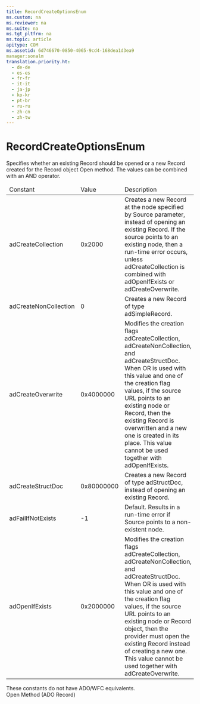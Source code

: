 ```yaml
---
title: RecordCreateOptionsEnum
ms.custom: na
ms.reviewer: na
ms.suite: na
ms.tgt_pltfrm: na
ms.topic: article
apitype: COM
ms.assetid: 6d746670-0850-4065-9cd4-168dea1d3ea9
manager:sonalm
translation.priority.ht: 
  - de-de
  - es-es
  - fr-fr
  - it-it
  - ja-jp
  - ko-kr
  - pt-br
  - ru-ru
  - zh-cn
  - zh-tw
---
```

# RecordCreateOptionsEnum
<?xml version="1.0" encoding="utf-8"?>
<developerReferenceWithoutSyntaxDocument xmlns="http://ddue.schemas.microsoft.com/authoring/2003/5" xmlns:xlink="http://www.w3.org/1999/xlink" xmlns:xsi="http://www.w3.org/2001/XMLSchema-instance" xsi:schemaLocation="http://ddue.schemas.microsoft.com/authoring/2003/5 http://dduestorage.blob.core.windows.net/ddueschema/developer.xsd">
  <introduction>
    <para>Specifies whether an existing <legacyBold>Record</legacyBold> should be opened or a new <legacyBold>Record</legacyBold> created for the <legacyLink xlink:href="db83ed2c-a8e3-460c-8682-64667e4d5d01">Record</legacyLink> object <legacyLink xlink:href="ab79a623-88a9-40b6-a017-a658bf19b778">Open</legacyLink> method. The values can be combined with an AND operator.</para>
    <table xmlns:caps="http://schemas.microsoft.com/build/caps/2013/11">
      <thead>
        <tr>
          <TD>
            <para>Constant</para>
          </TD>
          <TD>
            <para>Value</para>
          </TD>
          <TD>
            <para>Description</para>
          </TD>
        </tr>
      </thead>
      <tbody>
        <tr>
          <TD>
            <para>
              <legacyBold>adCreateCollection</legacyBold>
            </para>
          </TD>
          <TD>
            <para>0x2000</para>
          </TD>
          <TD>
            <para>Creates a new <legacyBold>Record</legacyBold> at the node specified by <legacyItalic>Source</legacyItalic> parameter, instead of opening an existing <legacyBold>Record</legacyBold>. If the source points to an existing node, then a run-time error occurs, unless <legacyBold>adCreateCollection</legacyBold> is combined with <legacyBold>adOpenIfExists</legacyBold> or <legacyBold>adCreateOverwrite</legacyBold>.</para>
          </TD>
        </tr>
        <tr>
          <TD>
            <para>
              <legacyBold>adCreateNonCollection</legacyBold>
            </para>
          </TD>
          <TD>
            <para>0</para>
          </TD>
          <TD>
            <para>Creates a new <legacyBold>Record</legacyBold> of type <legacyLink xlink:href="f557e537-015d-4ba7-8a41-a6f00b366a91">adSimpleRecord</legacyLink>.</para>
          </TD>
        </tr>
        <tr>
          <TD>
            <para>
              <legacyBold>adCreateOverwrite</legacyBold>
            </para>
          </TD>
          <TD>
            <para>0x4000000</para>
          </TD>
          <TD>
            <para>Modifies the creation flags <legacyBold>adCreateCollection</legacyBold>, <legacyBold>adCreateNonCollection</legacyBold>, and <legacyBold>adCreateStructDoc</legacyBold>. When OR is used with this value and one of the creation flag values, if the source URL points to an existing node or <legacyBold>Record</legacyBold>, then the existing <legacyBold>Record</legacyBold> is overwritten and a new one is created in its place. This value cannot be used together with <legacyBold>adOpenIfExists</legacyBold>.</para>
          </TD>
        </tr>
        <tr>
          <TD>
            <para>
              <legacyBold>adCreateStructDoc</legacyBold>
            </para>
          </TD>
          <TD>
            <para>0x80000000</para>
          </TD>
          <TD>
            <para>Creates a new <legacyBold>Record</legacyBold> of type <legacyLink xlink:href="f557e537-015d-4ba7-8a41-a6f00b366a91">adStructDoc</legacyLink>, instead of opening an existing <legacyBold>Record</legacyBold>.</para>
          </TD>
        </tr>
        <tr>
          <TD>
            <para>
              <legacyBold>adFailIfNotExists</legacyBold>
            </para>
          </TD>
          <TD>
            <para>-1</para>
          </TD>
          <TD>
            <para>Default. Results in a run-time error if <legacyItalic>Source </legacyItalic>points to a non-existent node.</para>
          </TD>
        </tr>
        <tr>
          <TD>
            <para>
              <legacyBold>adOpenIfExists</legacyBold>
            </para>
          </TD>
          <TD>
            <para>0x2000000</para>
          </TD>
          <TD>
            <para>Modifies the creation flags <legacyBold>adCreateCollection</legacyBold>, <legacyBold>adCreateNonCollection</legacyBold>, and <legacyBold>adCreateStructDoc</legacyBold>. When OR is used with this value and one of the creation flag values, if the source URL points to an existing node or <legacyBold>Record</legacyBold> object, then the provider must open the existing <legacyBold>Record</legacyBold> instead of creating a new one. This value cannot be used together with <legacyBold>adCreateOverwrite</legacyBold>.</para>
          </TD>
        </tr>
      </tbody>
    </table>
  </introduction>
  <section>
    <title>ADO/WFC Equivalent</title>
    <content>
      <para>These constants do not have ADO/WFC equivalents.</para>
    </content>
  </section>
  <section>
    <title>Applies To</title>
    <content>
      <para>
        <link xlink:href="ab79a623-88a9-40b6-a017-a658bf19b778">Open Method (ADO Record)</link>
      </para>
    </content>
  </section>
  <relatedTopics />
</developerReferenceWithoutSyntaxDocument>